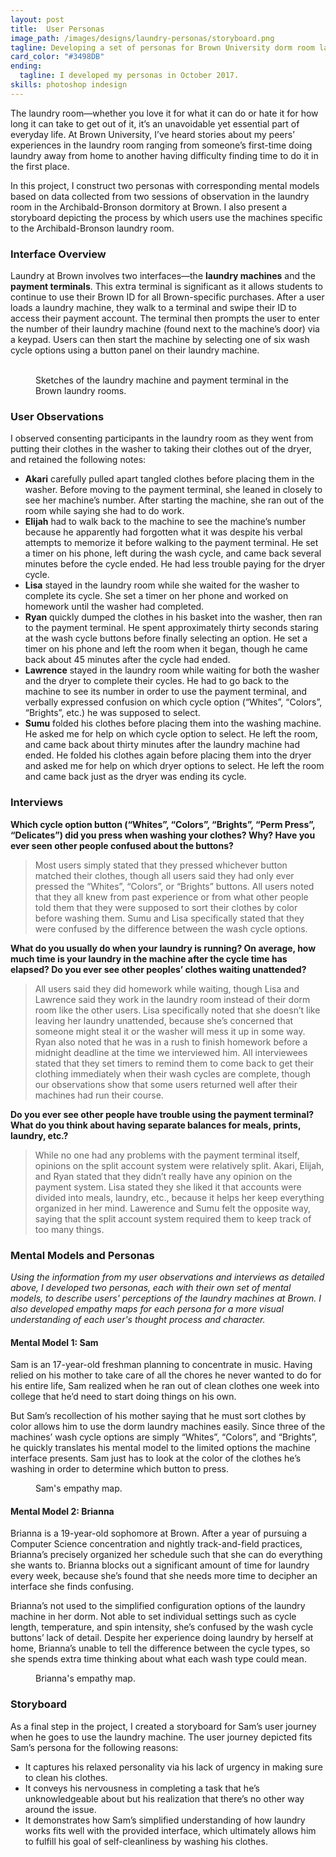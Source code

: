 ```yaml
---
layout: post
title:  User Personas
image_path: /images/designs/laundry-personas/storyboard.png
tagline: Developing a set of personas for Brown University dorm room laundry machines
card_color: "#3498DB"
ending:
  tagline: I developed my personas in October 2017.
skills: photoshop indesign
---
```


The laundry room—whether you love it for what it can do or hate it for how long it can take to get out of it, it’s an unavoidable yet essential part of everyday life. At Brown University, I’ve heard stories about my peers’ experiences in the laundry room ranging from someone’s first-time doing laundry away from home to another having difficulty finding time to do it in the first place.

In this project, I construct two personas with corresponding mental models based on data collected from two sessions of observation in the laundry room in the Archibald-Bronson dormitory at Brown. I also present a storyboard depicting the process by which users use the machines specific to the Archibald-Bronson laundry room.

### Interface Overview

Laundry at Brown involves two interfaces—the **laundry machines** and the **payment terminals**. This extra terminal is significant as it allows students to continue to use their Brown ID for all Brown-specific purchases. After a user loads a laundry machine, they walk to a terminal and swipe their ID to access their payment account. The terminal then prompts the user to enter the number of their laundry machine (found next to the machine’s door) via a keypad. Users can then start the machine by selecting one of six wash cycle options using a button panel on their laundry machine.

<figure class="two-landscape-screenshot-grid lazyload" data-expand="-20">
    <img class="lazyload" data-src="/images/designs/laundry-personas/interface-1.png">
    <img class="lazyload" data-src="/images/designs/laundry-personas/interface-2.png">
    <figcaption>Sketches of the laundry machine and payment terminal in the Brown laundry rooms.</figcaption>
</figure>

### User Observations

I observed consenting participants in the laundry room as they went from putting their clothes in the washer to taking their clothes out of the dryer, and retained the following notes:

* **Akari** carefully pulled apart tangled clothes before placing them in the washer. Before moving to the payment terminal, she leaned in closely to see her machine’s number. After starting the machine, she ran out of the room while saying she had to do work.
* **Elijah** had to walk back to the machine to see the machine’s number because he apparently had forgotten what it was despite his verbal attempts to memorize it before walking to the payment terminal. He set a timer on his phone, left during the wash cycle, and came back several minutes before the cycle ended. He had less trouble paying for the dryer cycle.
* **Lisa** stayed in the laundry room while she waited for the washer to complete its cycle. She set a timer on her phone and worked on homework until the washer had completed. 
* **Ryan** quickly dumped the clothes in his basket into the washer, then ran to the payment terminal. He spent approximately thirty seconds staring at the wash cycle buttons before finally selecting an option. He set a timer on his phone and left the room when it began, though he came back about 45 minutes after the cycle had ended.
* **Lawrence** stayed in the laundry room while waiting for both the washer and the dryer to complete their cycles. He had to go back to the machine to see its number in order to use the payment terminal, and verbally expressed confusion on which cycle option (“Whites”, “Colors”, “Brights”, etc.) he was supposed to select.
* **Sumu** folded his clothes before placing them into the washing machine. He asked me for help on which cycle option to select. He left the room, and came back about thirty minutes after the laundry machine had ended. He folded his clothes again before placing them into the dryer and asked me for help on which dryer options to select. He left the room and came back just as the dryer was ending its cycle.

### Interviews

**Which cycle option button (“Whites”, “Colors”, “Brights”, “Perm Press”, “Delicates”) did you press when washing your clothes? Why? Have you ever seen other people confused about the buttons?**

> Most users simply stated that they pressed whichever button matched their clothes, though all users said they had only ever pressed the “Whites”, “Colors”, or “Brights” buttons. All users noted that they all knew from past experience or from what other people told them that they were supposed to sort their clothes by color before washing them. Sumu and Lisa specifically stated that they were confused by the difference between the wash cycle options.

**What do you usually do when your laundry is running? On average, how much time is your laundry in the machine after the cycle time has elapsed? Do you ever see other peoples’ clothes waiting unattended?**

> All users said they did homework while waiting, though Lisa and Lawrence said they work in the laundry room instead of their dorm room like the other users. Lisa specifically noted that she doesn’t like leaving her laundry unattended, because she’s concerned that someone might steal it or the washer will mess it up in some way. Ryan also noted that he was in a rush to finish homework before a midnight deadline at the time we interviewed him. All interviewees stated that they set timers to remind them to come back to get their clothing immediately when their wash cycles are complete, though our observations show that some users returned well after their machines had run their course.

**Do you ever see other people have trouble using the payment terminal? What do you think about having separate balances for meals, prints, laundry, etc.?**

> While no one had any problems with the payment terminal itself, opinions on the split account system were relatively split. Akari, Elijah, and Ryan stated that they didn’t really have any opinion on the payment system. Lisa stated they she liked it that accounts were divided into meals, laundry, etc., because it helps her keep everything organized in her mind. Lawerence and Sumu felt the opposite way, saying that the split account system required them to keep track of too many things.

### Mental Models and Personas

_Using the information from my user observations and interviews as detailed above, I developed two personas, each with their own set of mental models, to describe users' perceptions of the laundry machines at Brown. I also developed empathy maps for each persona for a more visual understanding of each user's thought process and character._

#### Mental Model 1: Sam

Sam is an 17-year-old freshman planning to concentrate in music. Having relied on his mother to take care of all the chores he never wanted to do for his entire life, Sam realized when he ran out of clean clothes one week into college that he’d need to start doing things on his own.

But Sam’s recollection of his mother saying that he must sort clothes by color allows him to use the dorm laundry machines easily. Since three of the machines’ wash cycle options are simply “Whites”, “Colors”, and “Brights”, he quickly translates his mental model to the limited options the machine interface presents. Sam just has to look at the color of the clothes he’s washing in order to determine which button to press.

<figure class="lazyload" data-expand="-20">
    <img class="responsive-image lazyload" data-src="/images/designs/laundry-personas/persona-1.png">
    <figcaption>Sam's empathy map.</figcaption>
</figure>

#### Mental Model 2: Brianna

Brianna is a 19-year-old sophomore at Brown. After a year of pursuing a Computer Science concentration and nightly track-and-field practices, Brianna’s precisely organized her schedule such that she can do everything she wants to. Brianna blocks out a significant amount of time for laundry every week, because she’s found that she needs more time to decipher an interface she finds confusing.

Brianna’s not used to the simplified configuration options of the laundry machine in her dorm. Not able to set individual settings such as cycle length, temperature, and spin intensity, she’s confused by the wash cycle buttons’ lack of detail. Despite her experience doing laundry by herself at home, Brianna’s unable to tell the difference between the cycle types, so she spends extra time thinking about what each wash type could mean.

<figure class="lazyload" data-expand="-20">
    <img class="responsive-image lazyload" data-src="/images/designs/laundry-personas/persona-2.png">
    <figcaption>Brianna's empathy map.</figcaption>
</figure>

### Storyboard

As a final step in the project, I created a storyboard for Sam’s user journey when he goes to use the laundry machine. The user journey depicted fits Sam’s persona for the following reasons:

* It captures his relaxed personality via his lack of urgency in making sure to clean his clothes.
* It conveys his nervousness in completing a task that he’s unknowledgeable about but his realization that there’s no other way around the issue.
* It demonstrates how Sam’s simplified understanding of how laundry works fits well with the provided interface, which ultimately allows him to fulfill his goal of self-cleanliness by washing his clothes.

<figure class="lazyload" data-expand="-20">
    <img class="lazyload" data-src="/images/designs/laundry-personas/storyboard.png">
</figure>
